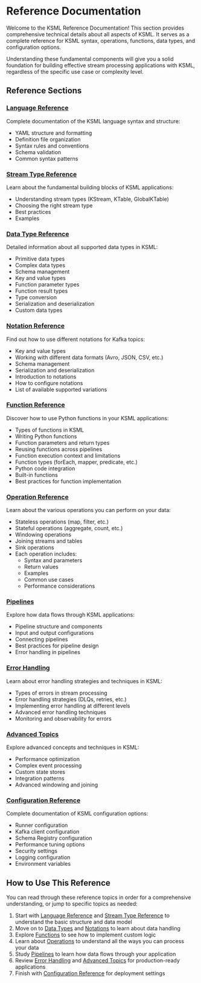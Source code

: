 # Reference Documentation

Welcome to the KSML Reference Documentation! This section provides comprehensive technical details about all aspects of KSML. It serves as a complete reference for KSML syntax, operations, functions, data types, and configuration options.

Understanding these fundamental components will give you a solid foundation for building effective stream processing applications with KSML, regardless of the specific use case or complexity level.

## Reference Sections

### [Language Reference](language-reference.md)

Complete documentation of the KSML language syntax and structure:

- YAML structure and formatting
- Definition file organization
- Syntax rules and conventions
- Schema validation
- Common syntax patterns

### [Stream Type Reference](stream-type-reference.md)

Learn about the fundamental building blocks of KSML applications:

- Understanding stream types (KStream, KTable, GlobalKTable)
- Choosing the right stream type
- Best practices
- Examples

### [Data Type Reference](data-type-reference.md)

Detailed information about all supported data types in KSML:

- Primitive data types
- Complex data types
- Schema management
- Key and value types
- Function parameter types
- Function result types
- Type conversion
- Serialization and deserialization
- Custom data types

### [Notation Reference](notation-reference.md)

Find out how to use different notations for Kafka topics:

- Key and value types
- Working with different data formats (Avro, JSON, CSV, etc.)
- Schema management
- Serialization and deserialization
- Introduction to notations
- How to configure notations
- List of available supported variations

### [Function Reference](function-reference.md)

Discover how to use Python functions in your KSML applications:

- Types of functions in KSML
- Writing Python functions
- Function parameters and return types
- Reusing functions across pipelines
- Function execution context and limitations
- Function types (forEach, mapper, predicate, etc.)
- Python code integration
- Built-in functions
- Best practices for function implementation

### [Operation Reference](operation-reference.md)

Learn about the various operations you can perform on your data:

- Stateless operations (map, filter, etc.)
- Stateful operations (aggregate, count, etc.)
- Windowing operations
- Joining streams and tables
- Sink operations
- Each operation includes:
  - Syntax and parameters
  - Return values
  - Examples
  - Common use cases
  - Performance considerations

### [Pipelines](../core-concepts/pipelines.md)

Explore how data flows through KSML applications:

- Pipeline structure and components
- Input and output configurations
- Connecting pipelines
- Best practices for pipeline design
- Error handling in pipelines

### [Error Handling](../core-concepts/error-handling.md)

Learn about error handling strategies and techniques in KSML:

- Types of errors in stream processing
- Error handling strategies (DLQs, retries, etc.)
- Implementing error handling at different levels
- Advanced error handling techniques
- Monitoring and observability for errors

### [Advanced Topics](../core-concepts/advanced-topics.md)

Explore advanced concepts and techniques in KSML:

- Performance optimization
- Complex event processing
- Custom state stores
- Integration patterns
- Advanced windowing and joining

### [Configuration Reference](configuration-reference.md)

Complete documentation of KSML configuration options:

- Runner configuration
- Kafka client configuration
- Schema Registry configuration
- Performance tuning options
- Security settings
- Logging configuration
- Environment variables

## How to Use This Reference

You can read through these reference topics in order for a comprehensive understanding, or jump to specific topics as needed:

1. Start with [Language Reference](language-reference.md) and [Stream Type Reference](stream-type-reference.md) to understand the basic structure and data model
2. Move on to [Data Types](data-type-reference.md) and [Notations](notation-reference.md) to learn about data handling
3. Explore [Functions](function-reference.md) to see how to implement custom logic
4. Learn about [Operations](operation-reference.md) to understand all the ways you can process your data
5. Study [Pipelines](../core-concepts/pipelines.md) to learn how data flows through your application
6. Review [Error Handling](../core-concepts/error-handling.md) and [Advanced Topics](../core-concepts/advanced-topics.md) for production-ready applications
7. Finish with [Configuration Reference](configuration-reference.md) for deployment settings
